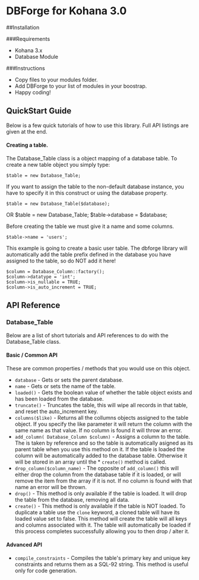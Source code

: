 # DBForge for Kohana 3.0

##Installation

###Requirements
* Kohana 3.x
* Database Module

###Instructions
* Copy files to your modules folder.
* Add DBForge to your list of modules in your boostrap.
* Happy coding!

## QuickStart Guide
Below is a few quick tutorials of how to use this library. Full API listings are given at the end.

#### Creating a table.
The Database_Table class is a object mapping of a database table. To create a new table object you simply type:

	$table = new Database_Table;

If you want to assign the table to the non-default database instance, you have to specify it in this construct or using the database property.

	$table = new Database_Table($database);
OR
	$table = new Database_Table;
	$table->database = $database;

Before creating the table we must give it a name and some columns.

	$table->name = 'users';

This example is going to create a basic user table. The dbforge library will automatically add the table prefix defined in the database you have assigned to the table, so do NOT add it here!

	$column = Database_Column::factory();
	$column->datatype = 'int';
	$column->is_nullable = TRUE;
	$column->is_auto_increment = TRUE;



## API Reference

### Database_Table
Below are a list of short tutorials and API references to do with the Database_Table class.

#### Basic / Common API
These are common properties / methods that you would use on this object.

* `database` - Gets or sets the parent database.
* `name` - Gets or sets the name of the table.
* `loaded()` - Gets the boolean value of whether the table object exists and has been loaded from the database.
* `truncate()` - Truncates the table, this will wipe all records in that table, and reset the auto_increment key.
* `columns($like)` - Returns all the collumns objects assigned to the table object. If you specify the like parameter it will return the column with the same name as that value. If no column is found it will throw an error.
* `add_column( Database_Column $column)` - Assigns a column to the table. The is taken by reference and so the table is automatically asigned as its parent table when you use this method on it. If the table is loaded the column will be automatically added to the database table. Otherwise it will be stored in an array until the * `create()` method is called.
* `drop_column($column_name)` - The opposite of `add_column()` this will either drop the column from the database table if it is loaded, or will remove the item from the array if it is not. If no column is found with that name an error will be thrown.
* `drop()` - This method is only available if the table is loaded. It will drop the table from the database, removing all data.
* `create()` - This method is only available if the table is NOT loaded. To duplicate a table use the `clone` keyword, a cloned table will have its loaded value set to false. This method will create the table will all keys and columns associated with it. The table will automatically be loaded if this process completes successfully allowing you to then drop / alter it.

#### Advanced API
* `compile_constraints` - Compiles the table's primary key and unique key constraints and returns them as a SQL-92 string. This method is useful only for code generation.
